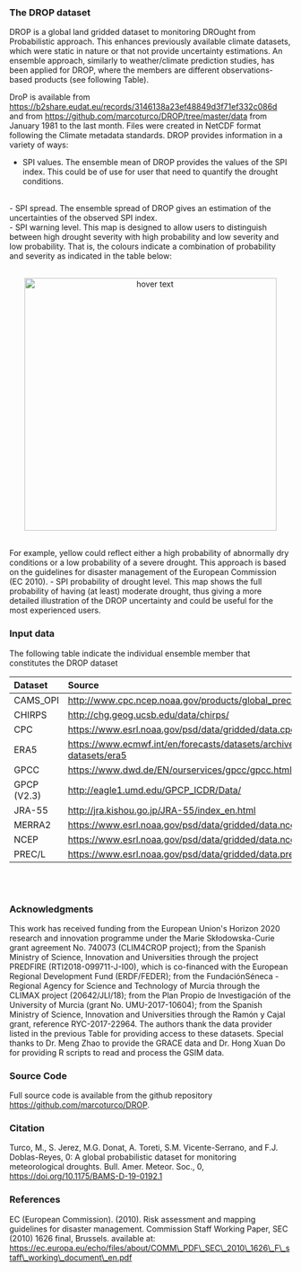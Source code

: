 ### The DROP dataset

DROP is a global land gridded dataset to monitoring DROught from Probabilistic approach. This enhances previously available climate datasets, which were static in nature or that not provide uncertainty estimations. An ensemble approach, similarly to weather/climate prediction studies, has been applied for DROP, where the members are different observations-based products (see following Table).
<br/>

DroP is available from https://b2share.eudat.eu/records/3146138a23ef48849d3f71ef332c086d and from https://github.com/marcoturco/DROP/tree/master/data from January 1981 to the last month. Files were created in NetCDF format following the Climate metadata standards. DROP provides information in a variety of ways:
<br/>
- SPI values. The ensemble mean of DROP provides the values of the SPI index. This could be of use for user that need to quantify the drought conditions. 
<br/>
- SPI spread. The ensemble spread of DROP gives an estimation of the uncertainties of the observed SPI index.
<br/>
- SPI warning level. This map is designed to allow users to distinguish between high drought severity with high probability and low severity and low probability. That is, the colours indicate a combination of probability and severity as indicated in the table below: 
<br/>
<br/>
<p align="center">
  <img src="www/images/drought_matrix_levels.png" width="450" title="hover text">
</p>
<br/>
For example, yellow could reflect either a high probability of abnormally dry conditions or a low probability of a severe drought. This approach is based on the 
guidelines for disaster management of the European Commission (EC 2010).
- SPI probability of drought level. This map shows the full probability of having (at least) moderate drought, thus giving a more detailed illustration of the DROP uncertainty and could be useful for the most experienced users.







### Input data

The following table indicate the individual ensemble member that constitutes the DROP dataset

| Dataset  | Source |
| :------------ |:---------------|
| CAMS\_OPI | http://www.cpc.ncep.noaa.gov/products/global_precip/html/wpage.cams_opi.html       |
| CHIRPS      | http://chg.geog.ucsb.edu/data/chirps/        |
| CPC | https://www.esrl.noaa.gov/psd/data/gridded/data.cpc.globalprecip.html        |
| ERA5  | https://www.ecmwf.int/en/forecasts/datasets/archive-datasets/reanalysis-datasets/era5      |
| GPCC  | https://www.dwd.de/EN/ourservices/gpcc/gpcc.html      |
| GPCP (V2.3)      | http://eagle1.umd.edu/GPCP_ICDR/Data/ |
| JRA-55  | http://jra.kishou.go.jp/JRA-55/index_en.html      |
| MERRA2  | https://www.esrl.noaa.gov/psd/data/gridded/data.ncep.reanalysis2.html      |
| NCEP  | https://www.esrl.noaa.gov/psd/data/gridded/data.ncep.reanalysis2.html     |
| PREC/L | https://www.esrl.noaa.gov/psd/data/gridded/data.precl.html       |



<br/>



<br/>

### Acknowledgments
This work has received funding from the European Union's Horizon 2020 research and innovation programme under the Marie Skłodowska-Curie grant agreement No. 740073 (CLIM4CROP project);
from the Spanish Ministry of Science, Innovation and Universities through the project PREDFIRE (RTI2018-099711-J-I00), which is co-financed with the European Regional Development Fund (ERDF/FEDER); from the FundaciónSéneca - Regional Agency for Science and Technology of Murcia through the CLIMAX project (20642/JLI/18); 
from the Plan Propio de Investigación of the University of Murcia (grant No. UMU-2017-10604); from the Spanish Ministry of Science, Innovation and Universities through the Ramón y Cajal grant, reference RYC-2017-22964. The authors thank the data provider listed in the previous Table for providing access to these datasets. Special thanks to Dr. Meng Zhao to provide the GRACE data and Dr. Hong Xuan Do for providing R scripts to read and process the GSIM data.

### Source Code
Full source code is available from the github repository https://github.com/marcoturco/DROP.

### Citation
Turco, M., S. Jerez, M.G. Donat, A. Toreti, S.M. Vicente-Serrano, and F.J. Doblas-Reyes, 0: A global probabilistic dataset for monitoring meteorological droughts. Bull. Amer. Meteor. Soc., 0, https://doi.org/10.1175/BAMS-D-19-0192.1

### References
EC (European Commission). (2010). Risk assessment and mapping guidelines for disaster management. Commission Staff Working Paper, SEC (2010) 1626 final, Brussels.
available at: https://ec.europa.eu/echo/files/about/COMM\_PDF\_SEC\_2010\_1626\_F\_staff\_working\_document\_en.pdf


<!---


* <a href="http://cran.r-project.org/web/packages/shiny" target="_blank_">shiny</a>: Chang, W., Cheng J., Allaire, J.J., Xie, Y. & McPherson, J. (2013). shiny: Web Application Framework for R. R package version 0.11.1
* <a href="http://cran.r-project.org/web/packages/shinydashboard" target="_blank_">shinydashboard</a>:Chang, W. (2015). shinydashboard: Create Dashboards with Shiny. R package version 0.5.1
-->

